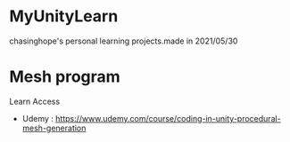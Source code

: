 # MyUnityLearn
chasinghope's personal learning projects.made in 2021/05/30



# Mesh program

Learn  Access

- Udemy :  https://www.udemy.com/course/coding-in-unity-procedural-mesh-generation

